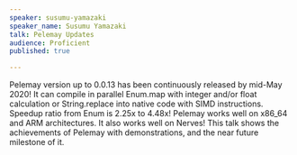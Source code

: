 ```yaml
---
speaker: susumu-yamazaki
speaker_name: Susumu Yamazaki
talk: Pelemay Updates
audience: Proficient
published: true

---
```

<p>Pelemay version up to 0.0.13 has been continuously released by mid-May 2020! It can compile in parallel Enum.map with integer and/or float calculation or String.replace into native code with SIMD instructions. Speedup ratio from Enum is 2.25x to 4.48x! Pelemay works well on x86_64 and ARM architectures. It also works well on Nerves! This talk shows the achievements of Pelemay with demonstrations, and the near future milestone of it.</p>
